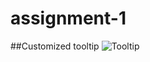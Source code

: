 # assignment-1

##Customized tooltip
![Tooltip](https://git.techigai.io/prabhath.rayabarapu/assignment-1/-/blob/master/Tooltip%20output%20screenshot.png)
